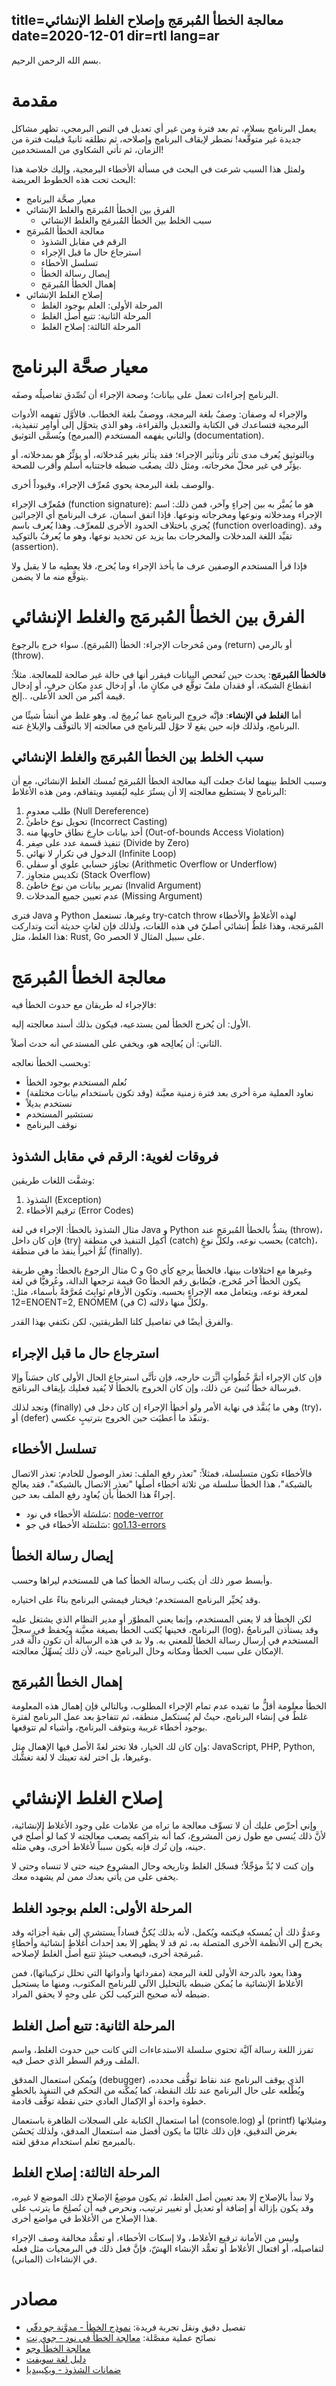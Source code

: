 title=معالجة الخطأ المُبرمَج وإصلاح الغلط الإنشائي
date=2020-12-01
dir=rtl
lang=ar
----------------------
بسم الله الرحمن الرحيم.

# مقدمة
يعمل البرنامج بسلام، ثم بعد فترة ومن غير أي تعديل في النص البرمجي، تظهر مشاكل جديدة غير متوقَّعة! نضطر لإيقاف البرنامج وإصلاحه، ثم نطلقه ثانيةً فيلبث فترة من الزمان، ثم تأتي الشكاوي من المستخدمين!

ولمثل هذا السبب شرعت في البحث في مسألة الأخطاء البرمجية، وإليك خلاصة هذا البحث تحت هذه الخطوط العريضة:
- معيار صحَّة البرنامج
- الفرق بين الخطأ المُبرمَج والغلط الإنشائي
    - سبب الخلط بين الخطأ المُبرمَج والغلط الإنشائي
- معالجة الخطأ المُبرمَج
    - الرقم في مقابل الشذوذ
    - استرجاع حال ما قبل الإجراء
    - تسلسل الأخطاء
    - إيصال رسالة الخطأ
    - إهمال الخطأ المُبرمَج
- إصلاح الغلط الإنشائي
    - المرحلة الأولى: العلم بوجود الغلط
    - المرحلة الثانية: تتبع أصل الغلط
    - المرحلة الثالثة: إصلاح الغلط



# معيار صحَّة البرنامج
البرنامج إجراءات تعمل على بيانات؛ وصحة الإجراء أن تُصِّدق تفاصيلُه وصفَه.

والإجراء له وصفان: وصفٌ بلغة البرمجة، ووصفٌ بلغة الخطاب. فالأوَّل تفهمه الأدوات البرمجية فتساعدك في الكتابة والتعديل والقراءة، وهو الذي يتحوَّل إلى أوامِر تنفيذية، والثاني يفهمه المستخدم (المبرمج) ويُسمَّى التوثيق (documentation).

وبالتوثيق يُعرف مدى تأثر وتأثير الإجراء؛ فقد يتأثر بغير مُدخلاته، أو يؤثِّرُ هو بمدخلاته، أو يؤثّر في غير محلّ مخرجاته، ومثل ذلك يصعُب ضبطه فاجتنابه أسلم وأقرب للصحة.

والوصف بلغة البرمجة يحوي مُعرِّف الإجراء، وقيوداً أخرى.

 فمُعرِّف الإجراء (function signature): هو ما يُميَّز به بين إجراءٍ وآخر، فمن ذلك: اسم الإجراء ومدخلاته ونوعها ومخرجاته ونوعها. فإذا اتفق اسمان، عرف البرنامج أي الإجرائين يُجري باختلاف الحدود الأخرى للمعرِّف. وهذا يُعرف باسم (function overloading). وقد تقيِّد اللغة المدخلات والمخرجات بما يزيد عن تحديد نوعها، وهو ما يُعرفُ بالتوكيد (assertion).

فإذا قرأ المستخدم الوصفين عرف ما يأخذ الإجراء وما يُخرج، فلا يعطيه ما لا يقبل ولا يتوقَّع منه ما لا يضمن.

# الفرق بين الخطأ المُبرمَج والغلط الإنشائي 
ومن مُخرجات الإجراء: الخطأ (المُبرمَج). سواء خرج بالرجوع (return) أو بالرمي (throw).

**فالخطأ المُبرمَج**: يحدث حين تُفحص البيانات فيقرر أنها في حالة غير صالحة للمعالجة. مثلاً:  انقطاع الشبكة، أو فقدان ملفّ توقَّع في مكانٍ ما، أو إدخال عددٍ مكان حرفٍ، أو إدخال قيمة أكبر من الحد الأعلى، ..إلخ.

أما **الغلط في الإنشاء**: فإنَّه خروج البرنامج عما بُرمِجَ له. وهو غلط من أنشأ شيئًا من البرنامج، ولذلك فإنه حين يقع لا حوْل للبرنامج في معالجته إلا بالتوقُّف والإبلاغ عنه.

## سبب الخلط بين الخطأ المُبرمَج والغلط الإنشائي
وسبب الخلط بينهما لغاتٌ جعلت آلية معالجة الخطأ المُبرمَج تُمسك الغلط الإنشائي، مع أن البرنامج لا يستطيع معالجته إلا أن يستُرَ عليه ليُفسِد ويتفاقم، ومن هذه الأغلاط:
1. طلب معدومٍ (Null Dereference)
2. تحويل نوع خاطئ (Incorrect Casting)
3.	أخذ بيانات خارِجَ نطاق حاويها منه (Out-of-bounds Access Violation)
4. تنفيذ قسمة عدد على صِفر (Divide by Zero)
5. الدخول في تكرار لا نهائي (Infinite Loop)
6. تجاوُز حسابي علوي أو سفلي (Arithmetic Overflow or Underflow)
7. تكديس متجاوِز (Stack Overflow)
8. تمرير بيانات من نوع خاطئ (Invalid Argument)
9. عدم تعيين جميع المدخلات (Missing Argument)

فترى Java و Python وغيرها، تستعمل try-catch throw لهذه الأغلاط والأخطاء المُبرمَجة، وهذا غلطٌ إنشائي أصليّ في هذه اللغات، ولذلك فإن لغاتٍ حديثة أتت وتداركت هذا الغلط، مثل: Rust, Go على سبيل المثال لا الحصر.

# معالجة الخطأ المُبرمَج
فالإجراء له طريقان مع حدوث الخطأ فيه:

الأول: أن يُخرج الخطأ لمن يستدعيه، فيكون بذلك أسند معالجته إليه.

الثاني: أن يُعالِجه هو، ويخفي على المستدعي أنه حدث أصلاً.

وبحسب الخطأ نعالجه:
- نُعلم المستخدم بوجود الخطأ
- نعاود العملية مرة أخرى بعد فترة زمنية معيَّنة (وقد تكون باستخدام بيانات مختلفة)
- نستخدم بديلاً
- نستشير المستخدم
- نوقف البرنامج

## فروقات لغوية: الرقم في مقابل الشذوذ
وشقَّت اللغات طريقين:
1. الشذوذ (Exception)
2. ترقيم الأخطاء (Error Codes)

مثال الشذوذ بالخطأ: الإجراء في لغة Java و Python يشذُّ بالخطأ المُبرمَج عند (throw)، فإن كان داخل (try) أُكمِل التنفيذ في منطقة (catch) بحسب نوعه، ولكلِّ نوعٍ (catch)، ثُمَّ أخيراً ينفذ ما في منطقة (finally).

مثال الرجوع بالخطأ: وهي طريقة C  و  Go وغيرها مع اختلافات بينها، فالخطأ يرجع كأي قيمة ترجعها الدالة، وعُرفيًّا في لغة Go يكون الخطأ آخر مُخرج، فيُطابق رقم الخطأ لمعرفة نوعه، ويتعامل معه الإجراء بحسبه. وتكون الأرقام ثوابِتَ مُعرَّفةً بأسماء، مثل: 12=ENOENT=2, ENOMEM (في C) ولكلٍّ منها دلالته.

والفرق أيضًا في تفاصيل كلتا الطريقتين، لكن نكتفي بهذا القدر.

## استرجاع حال ما قبل الإجراء
فإن كان الإجراء أتمَّ خُطُواتٍ أثَّرَت خارجه، فإن تأتَّى استرجاع الحال الأولى كان حسَناً وإلا فبرسالة خطأ تُنبئ عن ذلك، وإن كان الخروج بالخطأ لا يُفيد فعليك بإيقاف البرنامَج.

وتجد لذلك (finally) وهي ما يُنفَّذ في نهاية الأمر ولو أخطأ الإجراء إن كان دخل في (try)،  أو (defer) وتنفّذ ما أُعطيَت حين الخروج بترتيبٍ عكسي.

## تسلسل الأخطاء
فالأخطاء تكون متسلسلة، فمثلاً: "تعذر رفع الملف: تعذر الوصول للخادم: تعذر الاتصال بالشبكة"، هذا الخطأ سلسلة من ثلاثة أخطاء أصلُها "تعذر الاتصال بالشبكة"، فقد يعالج إجراءٌ هذا الخطأ بأن يُعاوِد رفع الملف بعد حين.

- سَلسَلة الأخطاء في نود: [node-verror](https://github.com/joyent/node-verror)
- سَلسَلة الأخطاء في جو: [go1.13-errors](https://blog.golang.org/go1.13-errors)

## إيصال رسالة الخطأ
وأبسط صور ذلك أن يكتب رسالة الخطأ كما هي للمستخدم ليراها وحسب.

وقد يُخيِّر البرنامج المستخدم؛ فيختار فيمشي البرنامج بناءً على اختياره.

لكن الخطأ قد لا يعني المستخدم، وإنما يعني المطوّر أو مدير النظام الذي يشتغل عليه البرنامج، فحينها يُكتب الخطأ بصيغة معيَّنة ويُحفظ في سجلّ (log)، وقد يستأذن البرنامجُ المستخدم في إرسال رسالة الخطأ للمعني به. ولا بد في هذه الرسالة أن تكون دالَّة قدر الإمكان على سبب الخطأ ومكانه وحال البرنامج حينه، لأن ذلك يُسهِّلُ معالجته.

## إهمال الخطأ المُبرمَج
الخطأ معلومة أقلُّ ما تفيده عدم تمام الإجراء المطلوب، وبالتالي فإن إهمال هذه المعلومة غلطٌ في إنشاء البرنامج، حيثُ لم يُستكمل منطقه، ثم تتفاجؤ بعد عمل البرنامج لفترة بوجود أخطاء غريبة وبتوقف البرنامج، وأشياء لم تتوقعها.

وإن كان لك الخيار، فلا تختر لغةً الأصل فيها الإهمال مثل: JavaScript, PHP, Python, وغيرها، بل اختر لغة تعينك لا لغة تغشُّك.

# إصلاح الغلط الإنشائي
وإني أحرِّص عليك أن لا تسوِّف معالجة ما تراه من علامات على وجود الأغلاط الإنشائية، لأنَّ ذلك يُنسى مع طول زمن المشروع، كما أنه بتراكمه يصعب معالجته لا كما لو أُصلح في حينه، وإن تُرك فإنه يكون سبباً لأغلاط أخرى، وهي مثله.

وإن كنت لا بُدَّ مؤجِّلاً؛ فسجّل الغلط وتاريخه وحال المشروع حينه حتى لا تنساه وحتى لا يخفى على من يأتي بعدك ممن لم يشهده معك.

## المرحلة الأولى: العلم بوجود الغلط
وعدوُّ ذلك أن يُمسكه فيكتمه ويُكمل، لأنه بذلك يُكنُّ فساداً يستشري إلى بقية أجزائه وقد يخرج إلى الأنظمة الأخرى المتصلة به، ثم قد لا يظهر إلا بعد إحداث أغلاطٍ إنشائية وأخطاءٍ مُبرمَجة أخرى، فيصعب حينئذٍ تتبع أصل الغلط لإصلاحه.

وهذا يعود بالدرجة الأولى للغة البرمجة (مفرداتها وأدواتها التي تحلل تركيباتها)، فمن الأغلاط الإنشائية ما يُمكن ضبطه بالتحليل الآلي للبرنامج المكتوب، ومنها ما يستحيل ضبطه لأنه صحيح التركيب لكن على وجهٍ لا يحقق المراد.

## المرحلة الثانية: تتبع أصل الغلط
 تفرز اللغة رسالة آليَّة تحتوي سلسلة الاستدعاءات التي كانت حين حدوث الغلط، واسم الملف ورقم السطر الذي حصل فيه.

ويُمكن استعمال المدقق (debugger) الذي يوقف البرنامج عند نقاط توقُّف محدده، ويُطْلعه على حال البرنامج عند تلك النقطة، كما يُمكّنه من التحكم في التنفيذ بالخطوِ خطوة واحدة أو الإكمال العادي حتى نقطة توقُّف قادمة.

أما استعمال الكتابة على السجلات الظاهرة باستعمال (console.log) أو (printf) ومثيلاتها بغرض التدقيق، فإن ذلك غالبًا ما يكون أفضل منه استعمال المدقق، ولذلك يَحسُن بالمبرمج تعلم استخدام مدقق لغته.

## المرحلة الثالثة: إصلاح الغلط
ولا نبدأ بالإصلاح إلا بعد تعيين أصل الغلط، ثم يكون موضِعُ الإصلاح ذلك الموضع لا غيره،  وقد يكون بإزالة أو إضافة أو تعديل أو تغيير ترتيب، ونحرص فيه أن نُصلِحَ ما يترتب على هذا الإصلاح من الأغلاط في مواضع أخرى.

وليس من الأمانة ترقيع الأغلاط، ولا إسكات الأخطاء، أو تعمُّد مخالفة وصف الإجراء لتفاصيله، أو افتعال الأغلاط أو تعمُّد الإنشاء الهشّ، فإنَّ فعل ذلك في البرمجيات مثل فعله في الإنشاءات (المباني).

# مصادر
- تفصيل دقيق ونقل تجربة فريدة: [نموذج الخطأ - مدوَّنة جو دفّي](http://joeduffyblog.com/2016/02/07/the-error-model/)
- نصائح عملية مفصَّلة: [معالجة الخطأ في نود - جوي نِت](https://www.joyent.com/node-js/production/design/errors)
- [معالجة الخطأ وجو](https://blog.golang.org/error-handling-and-go)
- [دليل لغة سويفت](https://docs.swift.org/swift-book/LanguageGuide/ErrorHandling.html)
- [ضمانات الشذوذ - ويكيبيديا](https://en.wikipedia.org/wiki/Exception_safety)